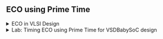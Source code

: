 ## ECO using Prime Time

<details>
  <summary>ECO in VLSI Design</summary>
  <br>
  
* ECO stands for `Engineering Change Order` in the context of VLSI (Very Large Scale Integration) design.
  
* It refers to a formalized process for implementing changes in a hardware design after the initial design has been completed.
  
* ECOs are often used to address issues such as bugs, performance improvements, or changes in specifications that occur after the design has been finalized but before or after fabrication.

## Purpose of ECO:

* To correct errors or defects in the original design.
  
* To implement functional changes or enhancements.
  
* To accommodate changes in specifications or requirements.

## ECO Process

* `Identification:` The need for an ECO is identified, often through testing, simulation, or customer feedback.
  
* `Assessment:` Engineers assess the impact of the proposed changes on the overall design, including compatibility, functionality, and timing.
  
* `Modification:` The design is modified according to the ECO, which may include changes in the schematics, layout, or HDL (Hardware Description Language) code.
  
* `Verification:` The modified design undergoes verification through simulations and checks to ensure that the changes achieved the desired effects without introducing new issues.
  
* `Documentation:` The ECO process is documented for future reference, including the rationale for changes, the details of the modifications, and testing results.

## Types of ECO

#### The engineering change orders can be classified into two categories:

* `All layers ECO:` In this, the design change is implemented using all layers. This kind of ECO provides advantage in terms of cycle time and engineering costs.
  It is implemented whenever the change is not possible to be carried out without all layer change e.g. there is an updation in a hard macro cell or the change may require updation of 100’s of cells. It is almost impossible to contain such a large change to a few layers only.
  
* `Metal-only ECO:` Sometimes, it may not be practical to use all the layers (base + metal) to do the ECO. In that case, to minimize the cost, it is required to be completed with changes only in minimal number of metal layers. These days, it is expected that every design will be re-opened for the ECOs. So, an adequate number of spare cells are sprinkled during the implementation all over the design to be used later on. These cells are spread uniformly over the design. The inputs of these cells are tied. Whenever the need for an ECO arises, the cells to be implemented can be mapped into the existing spare cells. Hence, there is no need to change the base layers in such a case. Only the connections need to be updated which can be done by changing the metal layers only. Hence, the base layer cost is saved.


## Challenges in ECO:

* `Version Control:` Managing changes and keeping track of different design versions can be complex.
  
* `Integration:` Ensuring that the ECO does not negatively affect other parts of the design or the overall system.
  
* `Timing Analysis:` Changes might affect timing, requiring thorough timing analysis after modifications.

## Conclusion

ECO plays a significant role in adapting and refining hardware designs to keep up with evolving requirements and to resolve issues identified post-design.

</details>

<details>
<summary>Lab: Timing ECO using Prime Time for VSDBabySoC design</summary>
<br>

* Script to setup prime time ECO:

```

set link_path "* /home/vijayalaxmi/SFAL-VSD/src/timing_libs/sky130_fd_sc_hd__tt_025C_1v80.db /home/vijayalaxmi/SFAL-VSDsrc/lib/avsdpll.db /home/vijayalaxmi/SFAL-VSD/src/lib/avsddac.db"

read_verilog /home/vijayalaxmi/Desktop/VLSI/VSDBabySoC/output/vsdbabysoc_post_route_net.v
current_design vsdbabysoc
link_design
set_min_library -min_version /home/vijayalaxmi/SFAL-VSD/src/timing_libs/sky130_fd_sc_hd__ff_n40C_1v95.db /home/vijayalaxmi/SFAL-VSD/src/timing_libs/sky130_fd_sc_hd__tt_025C_1v80.db

read_sdc /home/vijayalaxmi/SFAL-VSD/output/vsdbabysoc_post_route.sdc
read_parasitics /home/vijayalaxmi/SFAL-VSD/output/vsdbabysoc_parasitics.temp1_25.spef

update_timing -full

report_analysis_coverage > /home/vijayalaxmi/Desktop/VLSI/VSDBabySoC/output/reports/prime_time_analysis_coverage.rpt
report_constraint -all_violators > /home/vijayalaxmi/Desktop/VLSI/VSDBabySoC/output/reports/prime_time_constraint.rpt
report_timing -delay_type max -capacitance -input_pins -nets -transition_time -nosplit -significant_digits 4 > /home/vijayalaxmi/Desktop/VLSI/VSDBabySoC/output/reports/prime_time_setup_timing.rpt
report_timing -delay_type min -capacitance -input_pins -nets -transition_time -nosplit -significant_digits 4 > /home/vijayalaxmi/Desktop/VLSI/VSDBabySoC/output/reports/prime_time_hold_timing.rpt


```

![image](https://github.com/user-attachments/assets/642f5846-d1c1-4d5e-94e0-98aa0b14e5e4)

## To fix setup violations: `fix_eco_timing -type setup`

![image](https://github.com/user-attachments/assets/61123ad9-0208-42a4-9f1b-fc66bc9294ba)

## To fix hold violations by inserting buffers:
`fix_eco_timing -type hold -methods insert_buffer -buffer_list {sky130_fd_sc_hd__buf_1 sky130_fd_sc_hd__buf_2 sky130_fd_sc_hd__buf_4 sky130_fd_sc_hd__buf_8}`

![image](https://github.com/user-attachments/assets/b543d930-a004-45b5-a0b8-fb3e343d410e)

## Prime Time Analysis Coverage Report after `ECO Fixing`:

![image](https://github.com/user-attachments/assets/2eff90b1-498e-483b-91fc-65dec3b2406b)


* `write_changes -format icc2tcl -output /home/vijayalaxmi/Desktop/VLSI/VSDBabySoC/output/vsdbabysoc_eco.tcl`

#### Screenshot of netlist changes obtained after `fix_eco_timing` and `write_changes` command execution :

![image](https://github.com/user-attachments/assets/4e97cbaa-0759-437f-b935-369ae9f467e0)

## Applying ECO changes in ICC2 Shell

* Load the generated script into ICC2 Shell using the following command:

`source /home/vijayalaxmi/Desktop/VLSI/VSDBabySoC/output/vsdbabysoc_eco.tcl`

* `check_legality` after sourcing vsdbabysoc_eco.tcl in ICC2 Compiler to perform ECO and fix Timing Violations : :

![image](https://github.com/user-attachments/assets/2e64ab31-fad1-42d7-ae00-3a05a951ab45)

* `route_eco` -The route_eco command performs ECO routing. It first connects the open nets and then fixes the DRC violations. The options control which nets are connected and in which areas of the chip the DRC violations are fixed. Use this command only after signal routing has been completed.

![image](https://github.com/user-attachments/assets/cdabe9ab-1c4e-4177-af8b-2889b6786061)
![image](https://github.com/user-attachments/assets/1902f64a-a304-448e-8c97-e5272828a28c)

* We have to again extract .SPEF file and post_route netlist and perform Prime Time STA,to check if our timing violations have been fixed by the ECO or not.

* Script to setup Prime Time STA for post-ECO database :

```

set link_path "* /home/vijayalaxmi/SFAL-VSD/src/timing_libs/sky130_fd_sc_hd__tt_025C_1v80.db /home/vijayalaxmi/SFAL-VSD/src/lib/avsdpll.db /home/vijayalaxmi/SFAL-VSD/src/lib/avsddac.db"

read_verilog /home/vijayalaxmi/SFAL-VSD/output/vsdbabysoc_post_route_net_max_cap.v
current_design vsdbabysoc
link_design
set_min_library -min_version /home/vijayalaxmi/SFAL-VSD/src/timing_libs/sky130_fd_sc_hd__ff_n40C_1v95.db /home/vijayalaxmi/SFAL-VSD/src/timing_libs/sky130_fd_sc_hd__tt_025C_1v80.db

read_sdc /home/vijayalaxmi/SFAL-VSD/output/vsdbabysoc_post_route.sdc

read_parasitics /home/vijayalaxmi/SFAL-VSD/output/vsdbabysoc_parasitics_max_cap.temp1_25.spef

update_timing -full

report_analysis_coverage > /home/vijayalaxmi/Desktop/pdflow1/output/reports/prime_time_analysis_coverage.rpt
report_constraint -all_violators > /home/vijayalaxmi/Desktop/pdflow1/output/reports/prime_time_constraint.rpt
report_timing -delay_type max -capacitance -input_pins -nets -transition_time -nosplit -significant_digits 4 > /home/vijayalaxmi/Desktop/pdflow1/output/reports/prime_time_setup_timing.rpt
report_timing -delay_type min -capacitance -input_pins -nets -transition_time -nosplit -significant_digits 4 > /home/vijayalaxmi/Desktop/pdflow1/output/reports/prime_time_hold_timing.rpt

```

* report_analysis_coverage report in Prime Time using post_eco database :

![image](https://github.com/user-attachments/assets/3334b5d4-6edf-41e0-82c9-ca12947c391f)


</details>

